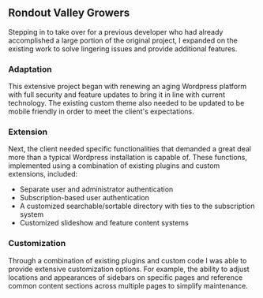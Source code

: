 ## Rondout Valley Growers

Stepping in to take over for a previous developer who had already accomplished a large portion of the original project, I expanded on the existing work to solve lingering issues and provide additional features.

### Adaptation
This extensive project began with renewing an aging Wordpress platform with full security and feature updates to bring it in line with current technology. The existing custom theme also needed to be updated to be mobile friendly in order to meet the client's expectations.

### Extension
Next, the client needed specific functionalities that demanded a great deal more than a typical Wordpress installation is capable of. These functions, implemented using a combination of existing plugins and custom extensions, included:

* Separate user and administrator authentication
* Subscription-based user authentication
* A customized searchable/sortable directory with ties to the subscription system
* Customized slideshow and feature content systems

### Customization
Through a combination of existing plugins and custom code I was able to provide extensive customization options. For example, the ability to adjust locations and appearances of sidebars on specific pages and reference common content sections across multiple pages to simplify maintenance.
